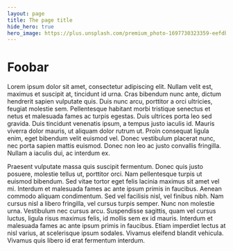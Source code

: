 ```yaml
---
layout: page
title: The page title
hide_hero: true
hero_image: https://plus.unsplash.com/premium_photo-1697730323359-eefdb8fe35b4
---
```


# Foobar

Lorem ipsum dolor sit amet, consectetur adipiscing elit. Nullam velit est, maximus et suscipit at, tincidunt id urna. Cras bibendum nunc ante, dictum hendrerit sapien vulputate quis. Duis nunc arcu, porttitor a orci ultricies, feugiat molestie sem. Pellentesque habitant morbi tristique senectus et netus et malesuada fames ac turpis egestas. Duis ultrices porta leo sed gravida. Duis tincidunt venenatis ipsum, a tempus justo iaculis id. Mauris viverra dolor mauris, ut aliquam dolor rutrum ut. Proin consequat ligula enim, eget bibendum velit euismod vel. Donec vestibulum placerat nunc, nec porta sapien mattis euismod. Donec non leo ac justo convallis fringilla. Nullam a iaculis dui, ac interdum ex.

Praesent vulputate massa quis suscipit fermentum. Donec quis justo posuere, molestie tellus ut, porttitor orci. Nam pellentesque turpis ut euismod bibendum. Sed vitae tortor eget felis lacinia maximus sit amet vel mi. Interdum et malesuada fames ac ante ipsum primis in faucibus. Aenean commodo aliquam condimentum. Sed vel facilisis nisl, vel finibus nibh. Nam cursus nisl a libero fringilla, vel cursus turpis semper. Nunc non molestie urna. Vestibulum nec cursus arcu. Suspendisse sagittis, quam vel cursus luctus, ligula risus maximus felis, id mollis sem ex id mauris. Interdum et malesuada fames ac ante ipsum primis in faucibus. Etiam imperdiet lectus at nisl varius, at scelerisque ipsum sodales. Vivamus eleifend blandit vehicula. Vivamus quis libero id erat fermentum interdum.

